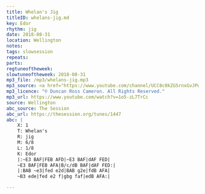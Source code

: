 ```yaml
---
title: Whelan's Jig
titleID: whelans-jig.md
key: Edor
rhythm: jig
date: 2018-08-31
location: Wellington
notes:
tags: slowsession
repeats: 
parts: 
regtuneoftheweek:
slowtuneoftheweek: 2018-08-31
mp3_file: /mp3/whelans-jig.mp3
mp3_source: <a href="https://www.youtube.com/channel/UCC8c0kZG5rnxGvJPwaYvBkg">Duncan Ross Cameron</a>
mp3_licence: "© Duncan Ross Cameron. All Rights Reserved."
mp3_url: https://www.youtube.com/watch?v=1o5-zL7TrCc
source: Wellington
abc_source: The Session
abc_url: https://thesession.org/tunes/1447
abc: |
    X: 1
    T: Whelan's
    R: jig
    M: 6/8
    L: 1/8
    K: Edor
    |:~E3 BAF|FEB AFD|~E3 BAF|dAF FED|
    ~E3 BAF|FEB AFA|B/c/dB BAF|dAF FED:|
    |:BAB ~e3|fed e2d|BAB g2e|fdB AFA|
    ~B3 ede|fed e2 f|gbg faf|edB AFA:|

---
```

